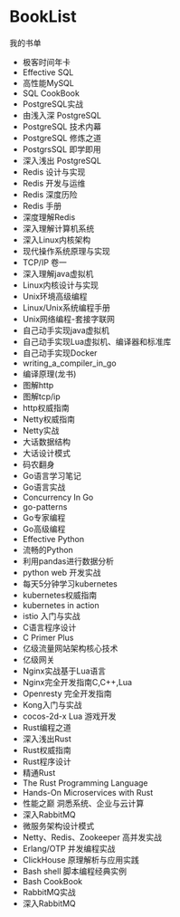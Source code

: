 # BookList
我的书单
- 极客时间年卡
- Effective SQL
- 高性能MySQL
- SQL CookBook
- PostgreSQL实战
- 由浅入深 PostgreSQL
- PostgreSQL 技术内幕
- PostgreSQL 修炼之道
- PostgrsSQL 即学即用
- 深入浅出 PostgreSQL
- Redis 设计与实现
- Redis 开发与运维
- Redis 深度历险
- Redis 手册
- 深度理解Redis
- 深入理解计算机系统
- 深入Linux内核架构
- 现代操作系统原理与实现
- TCP/IP 卷一
- 深入理解java虚拟机
- Linux内核设计与实现
- Unix环境高级编程
- Linux/Unix系统编程手册
- Unix网络编程-套接字联网
- 自己动手实现java虚拟机
- 自己动手实现Lua虚拟机、编译器和标准库
- 自己动手实现Docker
- writing_a_compiler_in_go
- 编译原理(龙书)
- 图解http
- 图解tcp/ip
- http权威指南
- Netty权威指南
- Netty实战
- 大话数据结构
- 大话设计模式
- 码农翻身
- Go语言学习笔记
- Go语言实战
- Concurrency In Go
- go-patterns
- Go专家编程
- Go高级编程
- Effective Python
- 流畅的Python
- 利用pandas进行数据分析
- python web 开发实战
- 每天5分钟学习kubernetes
- kubernetes权威指南
- kubernetes in action
- istio 入门与实战
- C语言程序设计
- C Primer Plus
- 亿级流量网站架构核心技术
- 亿级网关
- Nginx实战基于Lua语言
- Nginx完全开发指南C,C++,Lua
- Openresty 完全开发指南
- Kong入门与实战
- cocos-2d-x Lua 游戏开发
- Rust编程之道
- 深入浅出Rust
- Rust权威指南
- Rust程序设计
- 精通Rust
- The Rust Programming Language
- Hands-On Microservices with Rust
- 性能之巅 洞悉系统、企业与云计算
- 深入RabbitMQ
- 微服务架构设计模式
- Netty、Redis、Zookeeper 高并发实战
- Erlang/OTP 并发编程实战
- ClickHouse 原理解析与应用实践
- Bash shell 脚本编程经典实例
- Bash CookBook
- RabbitMQ实战
- 深入RabbitMQ



